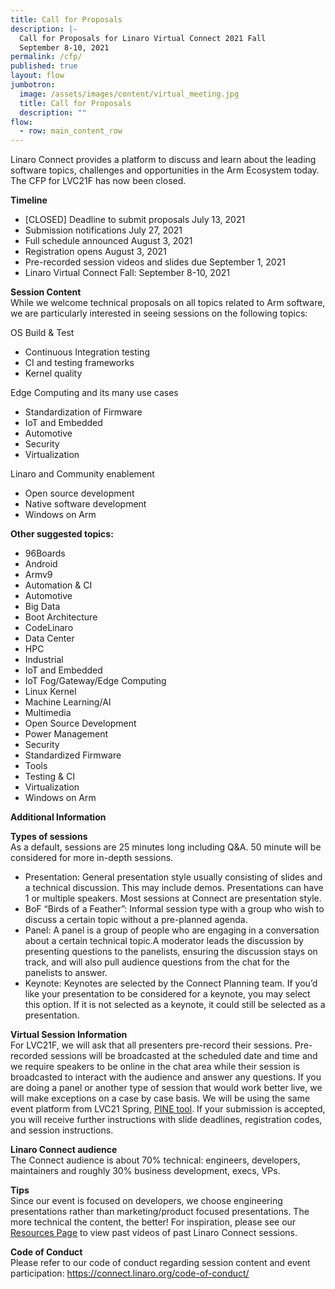 ```yaml
---
title: Call for Proposals
description: |-
  Call for Proposals for Linaro Virtual Connect 2021 Fall
  September 8-10, 2021  
permalink: /cfp/
published: true
layout: flow
jumbotron:
  image: /assets/images/content/virtual_meeting.jpg
  title: Call for Proposals
  description: ""
flow:
  - row: main_content_row
---
```

Linaro Connect provides a platform to discuss and learn about the leading software topics, challenges and opportunities in the Arm Ecosystem today. The CFP for LVC21F has now been closed. 

**Timeline**

* \[CLOSED] Deadline to submit proposals July 13, 2021 
* Submission notifications July 27, 2021
* Full schedule announced August 3, 2021
* Registration opens August 3, 2021 
* Pre-recorded session videos and slides due September 1, 2021
* Linaro Virtual Connect Fall: September 8-10, 2021

**Session Content** \
While we welcome technical proposals on all topics related to Arm software, we are particularly interested in seeing sessions on the following topics:

OS Build & Test

* Continuous Integration testing
* CI and testing frameworks
* Kernel quality 

Edge Computing and its many use cases

* Standardization of Firmware
* IoT and Embedded
* Automotive
* Security
* Virtualization

Linaro and Community enablement

* Open source development
* Native software development
* Windows on Arm

**Other suggested topics:**

* 96Boards
* Android
* Armv9
* Automation & CI
* Automotive
* Big Data
* Boot Architecture
* CodeLinaro
* Data Center
* HPC
* Industrial
* IoT and Embedded
* IoT Fog/Gateway/Edge Computing
* Linux Kernel
* Machine Learning/AI
* Multimedia
* Open Source Development
* Power Management
* Security
* Standardized Firmware
* Tools
* Testing & CI
* Virtualization
* Windows on Arm

**Additional Information** 

**Types of sessions**\
As a default, sessions are 25 minutes long including Q&A. 50 minute will be considered for more in-depth sessions.

* Presentation: General presentation style usually consisting of slides and a technical discussion. This may include demos. Presentations can have 1 or multiple speakers. Most sessions at Connect are presentation style.
* BoF “Birds of a Feather”: Informal session type with a group who wish to discuss a certain topic without a pre-planned agenda.
* Panel: A panel is a group of people who are engaging in a conversation about a certain technical topic.A moderator leads the discussion by presenting questions to the panelists, ensuring the discussion stays on track, and will also pull audience questions from the chat for the panelists to answer.
* Keynote: Keynotes are selected by the Connect Planning team. If you’d like your presentation to be considered for a keynote, you may select this option. If it is not selected as a keynote, it could still be selected as a presentation.

**Virtual Session Information**\
For LVC21F, we will ask that all presenters pre-record their sessions. Pre-recorded sessions will be broadcasted at the scheduled date and time and we require speakers to be online in the chat area while their session is broadcasted to interact with the audience and answer any questions. If you are doing a panel or another type of session that would work better live, we will make exceptions on a case by case basis. We will be using the same event platform from LVC21 Spring, [PINE tool](https://pine.events/). If your submission is accepted, you will receive further instructions with slide deadlines, registration codes, and session instructions.

**Linaro Connect audience**\
The Connect audience is about 70% technical: engineers, developers, maintainers and roughly 30% business development, execs, VPs.

**Tips**\
Since our event is focused on developers, we choose engineering presentations rather than marketing/product focused presentations. The more technical the content, the better! For inspiration, please see our [Resources Page](https://connect.linaro.org/resources/) to view past videos of past Linaro Connect sessions. 

**Code of Conduct**\
Please refer to our code of conduct regarding session content and event participation: https://connect.linaro.org/code-of-conduct/